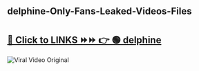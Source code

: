 
 ## delphine-Only-Fans-Leaked-Videos-Files

# <h2><a href="https://mediaupload.pro?delphine">🔗 Click to LINKS ⏩⏩ 👉 🟢 delphine </a></h2>

<a href="https://mediaupload.pro?delphine" rel="nofollow" data-target="animated-image.originalLink"><img src="https://i.ibb.co.com/xMMVF88/686577567.gif" alt="Viral Video Original" style="max-width: 100%; display: inline-block;" data-target="animated-image.originalImage"></a>